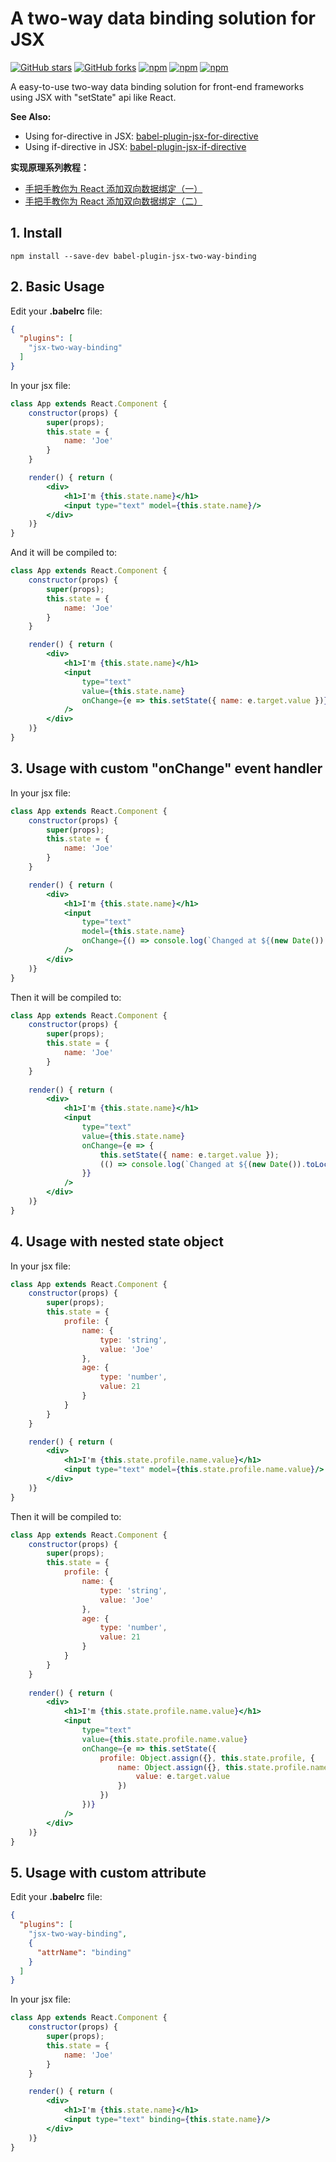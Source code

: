 # A two-way data binding solution for JSX

[![GitHub stars](https://img.shields.io/github/stars/HuQingyang/babel-plugin-jsx-two-way-binding.svg?style=social&label=Stars&style=plastic)](https://github.com/HuQingyang/babel-plugin-jsx-two-way-binding)
[![GitHub forks](https://img.shields.io/github/forks/HuQingyang/babel-plugin-jsx-two-way-binding.svg?style=social&label=Fork&style=plastic)](https://github.com/HuQingyang/babel-plugin-jsx-two-way-binding)
[![npm](https://img.shields.io/npm/dw/babel-plugin-jsx-two-way-binding.svg)](https://www.npmjs.com/package/babel-plugin-jsx-two-way-binding)
[![npm](https://img.shields.io/npm/v/babel-plugin-jsx-two-way-binding.svg)](https://www.npmjs.com/package/babel-plugin-jsx-two-way-binding)
[![npm](https://img.shields.io/npm/l/babel-plugin-jsx-two-way-binding.svg)](https://www.npmjs.com/package/babel-plugin-jsx-two-way-binding)

A easy-to-use two-way data binding solution for front-end frameworks using JSX with "setState" api like React.

**See Also:**
* Using for-directive in JSX: [babel-plugin-jsx-for-directive](https://github.com/HuQingyang/babel-plugin-jsx-for-directive)
* Using if-directive in JSX: [babel-plugin-jsx-if-directive](https://github.com/HuQingyang/babel-plugin-jsx-if-directive)

**实现原理系列教程：**
* [手把手教你为 React 添加双向数据绑定（一）](https://juejin.im/post/59f2e9b16fb9a04529360146)
* [手把手教你为 React 添加双向数据绑定（二）](https://juejin.im/post/59f3655b6fb9a0452a3b93b2)


## 1. Install
`npm install --save-dev babel-plugin-jsx-two-way-binding`

## 2. Basic Usage
Edit your __.babelrc__ file:
```json
{
  "plugins": [
    "jsx-two-way-binding"
  ]
}
```
In your jsx file:
```jsx harmony
class App extends React.Component {
    constructor(props) {
        super(props);
        this.state = {
            name: 'Joe'
        }
    }

    render() { return (
        <div>
            <h1>I'm {this.state.name}</h1>
            <input type="text" model={this.state.name}/>
        </div>
    )}
}
```

And it will be compiled to:
```jsx harmony
class App extends React.Component {
    constructor(props) {
        super(props);
        this.state = {
            name: 'Joe'
        }
    }

    render() { return (
        <div>
            <h1>I'm {this.state.name}</h1>
            <input
                type="text"
                value={this.state.name}
                onChange={e => this.setState({ name: e.target.value })}
            />
        </div>
    )}
}
```

## 3. Usage with custom "onChange" event handler
In your jsx file:
```jsx harmony
class App extends React.Component {
    constructor(props) {
        super(props);
        this.state = {
            name: 'Joe'
        }
    }

    render() { return (
        <div>
            <h1>I'm {this.state.name}</h1>
            <input
                type="text"
                model={this.state.name}
                onChange={() => console.log(`Changed at ${(new Date()).toLocaleString()}`)}
            />
        </div>
    )}
}
```

Then it will be compiled to:
```jsx harmony
class App extends React.Component {
    constructor(props) {
        super(props);
        this.state = {
            name: 'Joe'
        }
    }
    
    render() { return (
        <div>
            <h1>I'm {this.state.name}</h1>
            <input
                type="text"
                value={this.state.name}
                onChange={e => {
                    this.setState({ name: e.target.value });
                    (() => console.log(`Changed at ${(new Date()).toLocaleString()}`))(e);
                }}
            />
        </div>
    )}
}
```

## 4. Usage with nested state object
In your jsx file:
```jsx harmony
class App extends React.Component {
    constructor(props) {
        super(props);
        this.state = {
            profile: {
                name: {
                    type: 'string',
                    value: 'Joe'
                },
                age: {
                    type: 'number',
                    value: 21
                }
            }
        }
    }

    render() { return (
        <div>
            <h1>I'm {this.state.profile.name.value}</h1>
            <input type="text" model={this.state.profile.name.value}/>
        </div>
    )}
}
```

Then it will be compiled to:
```jsx harmony
class App extends React.Component {
    constructor(props) {
        super(props);
        this.state = {
            profile: {
                name: {
                    type: 'string',
                    value: 'Joe'
                },
                age: {
                    type: 'number',
                    value: 21
                }
            }
        }
    }
    
    render() { return (
        <div>
            <h1>I'm {this.state.profile.name.value}</h1>
            <input
                type="text"
                value={this.state.profile.name.value}
                onChange={e => this.setState({
                    profile: Object.assign({}, this.state.profile, {
                        name: Object.assign({}, this.state.profile.name, {
                            value: e.target.value
                        })
                    })
                })}
            />
        </div>
    )}
}
```

## 5. Usage with custom attribute
Edit your __.babelrc__ file:
```json
{
  "plugins": [
    "jsx-two-way-binding", 
    { 
      "attrName": "binding" 
    }
  ]
}
```

In your jsx file:
```jsx harmony
class App extends React.Component {
    constructor(props) {
        super(props);
        this.state = {
            name: 'Joe'
        }
    }

    render() { return (
        <div>
            <h1>I'm {this.state.name}</h1>
            <input type="text" binding={this.state.name}/>
        </div>
    )}
}
```